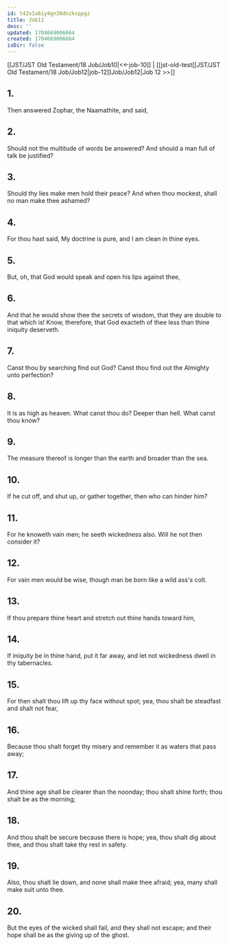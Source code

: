 ```yaml
---
id: t42v1u6iy4gn30dnzksppgz
title: Job11
desc: ''
updated: 1704669006664
created: 1704669006664
isDir: false
---
```

[[JST/JST Old Testament/18 Job/Job10|<<-job-10]] | [[jst-old-test[[JST/JST Old Testament/18 Job/Job12|job-12]]Job/Job12|Job 12 >>]]
## 1.
Then answered Zophar, the Naamathite, and said,
## 2.
Should not the multitude of words be answered? And should a man full of talk be justified?
## 3.
Should thy lies make men hold their peace? And when thou mockest, shall no man make thee ashamed?
## 4.
For thou hast said, My doctrine is pure, and I am clean in thine eyes.
## 5.
But, oh, that God would speak and open his lips against thee,
## 6.
And that he would show thee the secrets of wisdom, that they are double to that which is! Know, therefore, that God exacteth of thee less than thine iniquity deserveth.
## 7.
Canst thou by searching find out God? Canst thou find out the Almighty unto perfection?
## 8.
It is as high as heaven. What canst thou do? Deeper than hell. What canst thou know?
## 9.
The measure thereof is longer than the earth and broader than the sea.
## 10.
If he cut off, and shut up, or gather together, then who can hinder him?
## 11.
For he knoweth vain men; he seeth wickedness also. Will he not then consider it?
## 12.
For vain men would be wise, though man be born like a wild ass\'s colt.
## 13.
If thou prepare thine heart and stretch out thine hands toward him,
## 14.
If iniquity be in thine hand, put it far away, and let not wickedness dwell in thy tabernacles.
## 15.
For then shalt thou lift up thy face without spot; yea, thou shalt be steadfast and shalt not fear,
## 16.
Because thou shalt forget thy misery and remember it as waters that pass away;
## 17.
And thine age shall be clearer than the noonday; thou shalt shine forth; thou shalt be as the morning;
## 18.
And thou shalt be secure because there is hope; yea, thou shalt dig about thee, and thou shalt take thy rest in safety.
## 19.
Also, thou shalt lie down, and none shall make thee afraid; yea, many shall make suit unto thee.
## 20.
But the eyes of the wicked shall fail, and they shall not escape; and their hope shall be as the giving up of the ghost.

